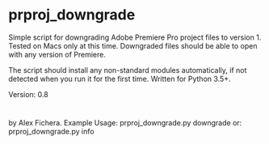 # prproj_downgrade
Simple script for downgrading Adobe Premiere Pro project files to version 1. Tested on Macs only at this time.
Downgraded files should be able to open with any version of Premiere.

The script should install any non-standard modules automatically, if not detected when you run it for the first time. Written for Python 3.5+.

Version: 0.8
#
by Alex Fichera.
Example Usage: prproj_downgrade.py downgrade <path-to-file>
or:            prproj_downgrade.py info <path-to-file>
